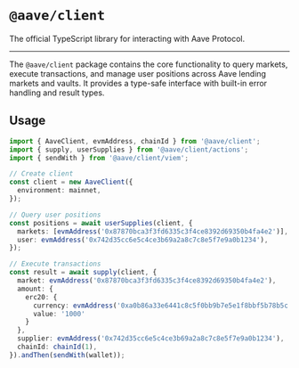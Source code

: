 # `@aave/client`

The official TypeScript library for interacting with Aave Protocol.

---


The `@aave/client` package contains the core functionality to query markets, execute transactions, and manage user positions across Aave lending markets and vaults. It provides a type-safe interface with built-in error handling and result types.


## Usage

```typescript
import { AaveClient, evmAddress, chainId } from '@aave/client';
import { supply, userSupplies } from '@aave/client/actions';
import { sendWith } from '@aave/client/viem';

// Create client
const client = new AaveClient({
  environment: mainnet,
});

// Query user positions
const positions = await userSupplies(client, {
  markets: [evmAddress('0x87870bca3f3fd6335c3f4ce8392d69350b4fa4e2')],
  user: evmAddress('0x742d35cc6e5c4ce3b69a2a8c7c8e5f7e9a0b1234'),
});

// Execute transactions
const result = await supply(client, {
  market: evmAddress('0x87870bca3f3fd6335c3f4ce8392d69350b4fa4e2'),
  amount: {
    erc20: {
      currency: evmAddress('0xa0b86a33e6441c8c5f0bb9b7e5e1f8bbf5b78b5c'),
      value: '1000'
    }
  },
  supplier: evmAddress('0x742d35cc6e5c4ce3b69a2a8c7c8e5f7e9a0b1234'),
  chainId: chainId(1),
}).andThen(sendWith(wallet));
```

